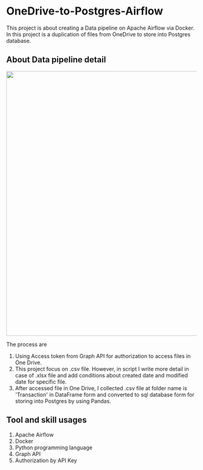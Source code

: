 # OneDrive-to-Postgres-Airflow
This project is about creating a Data pipeline on Apache Airflow via Docker. In this project is a duplication of files from OneDrive to store into Postgres database.

## About Data pipeline detail

<img src="https://user-images.githubusercontent.com/90255313/228546392-d98c9bb5-088c-4ba2-8e8f-ed3c58a8fbbd.png" width="700">

The process are
1. Using Access token from Graph API for authorization to access files in One Drive.
2. This project focus on .csv file. However, in script I write more detail in case of .xlsx file and add conditions about created date and modified date for specific file.
3. After accessed file in One Drive, I collected .csv file at folder name is 'Transaction' in DataFrame form and converted to sql database form for storing into Postgres by using Pandas.

## Tool and skill usages
1. Apache Airflow
2. Docker
3. Python programming language
4. Graph API
5. Authorization by API Key
